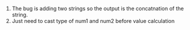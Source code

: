 1. The bug is adding two strings so the output is the concatnation of the string.
2. Just need to cast type of num1 and num2 before value calculation
